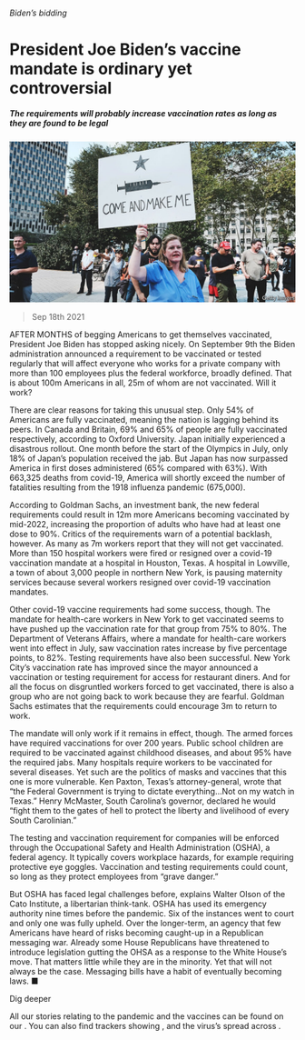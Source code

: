 ###### Biden’s bidding

# President Joe Biden’s vaccine mandate is ordinary yet controversial 

##### The requirements will probably increase vaccination rates as long as they are found to be legal 

![image](images/20210918_USP006_0.jpg) 

> Sep 18th 2021 

AFTER MONTHS of begging Americans to get themselves vaccinated, President Joe Biden has stopped asking nicely. On September 9th the Biden administration announced a requirement to be vaccinated or tested regularly that will affect everyone who works for a private company with more than 100 employees plus the federal workforce, broadly defined. That is about 100m Americans in all, 25m of whom are not vaccinated. Will it work?

There are clear reasons for taking this unusual step. Only 54% of Americans are fully vaccinated, meaning the nation is lagging behind its peers. In Canada and Britain, 69% and 65% of people are fully vaccinated respectively, according to Oxford University. Japan initially experienced a disastrous rollout. One month before the start of the Olympics in July, only 18% of Japan’s population received the jab. But Japan has now surpassed America in first doses administered (65% compared with 63%). With 663,325 deaths from covid-19, America will shortly exceed the number of fatalities resulting from the 1918 influenza pandemic (675,000).


According to Goldman Sachs, an investment bank, the new federal requirements could result in 12m more Americans becoming vaccinated by mid-2022, increasing the proportion of adults who have had at least one dose to 90%. Critics of the requirements warn of a potential backlash, however. As many as 7m workers report that they will not get vaccinated. More than 150 hospital workers were fired or resigned over a covid-19 vaccination mandate at a hospital in Houston, Texas. A hospital in Lowville, a town of about 3,000 people in northern New York, is pausing maternity services because several workers resigned over covid-19 vaccination mandates.

Other covid-19 vaccine requirements had some success, though. The mandate for health-care workers in New York to get vaccinated seems to have pushed up the vaccination rate for that group from 75% to 80%. The Department of Veterans Affairs, where a mandate for health-care workers went into effect in July, saw vaccination rates increase by five percentage points, to 82%. Testing requirements have also been successful. New York City’s vaccination rate has improved since the mayor announced a vaccination or testing requirement for access for restaurant diners. And for all the focus on disgruntled workers forced to get vaccinated, there is also a group who are not going back to work because they are fearful. Goldman Sachs estimates that the requirements could encourage 3m to return to work.

The mandate will only work if it remains in effect, though. The armed forces have required vaccinations for over 200 years. Public school children are required to be vaccinated against childhood diseases, and about 95% have the required jabs. Many hospitals require workers to be vaccinated for several diseases. Yet such are the politics of masks and vaccines that this one is more vulnerable. Ken Paxton, Texas’s attorney-general, wrote that “the Federal Government is trying to dictate everything...Not on my watch in Texas.” Henry McMaster, South Carolina’s governor, declared he would “fight them to the gates of hell to protect the liberty and livelihood of every South Carolinian.”

The testing and vaccination requirement for companies will be enforced through the Occupational Safety and Health Administration (OSHA), a federal agency. It typically covers workplace hazards, for example requiring protective eye goggles. Vaccination and testing requirements could count, so long as they protect employees from “grave danger.”

But OSHA has faced legal challenges before, explains Walter Olson of the Cato Institute, a libertarian think-tank. OSHA has used its emergency authority nine times before the pandemic. Six of the instances went to court and only one was fully upheld. Over the longer-term, an agency that few Americans have heard of risks becoming caught-up in a Republican messaging war. Already some House Republicans have threatened to introduce legislation gutting the OHSA as a response to the White House’s move. That matters little while they are in the minority. Yet that will not always be the case. Messaging bills have a habit of eventually becoming laws. ■

Dig deeper

All our stories relating to the pandemic and the vaccines can be found on our . You can also find trackers showing ,  and the virus’s spread across .

